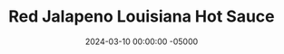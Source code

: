 ---
layout: post
title:  "Red Jalapeno Louisiana Hot Sauce"
date:   2024-03-10 00:00:00 -05000
categories: 
- Recipes
- Savory Sauces
permalink: /recipes/hot-sauce
image: /assets/Food/Savory Sauces/Hot Sauce/hot-sauce-cover.jpg
ing: hotsauce-ing
facts: hotsauce-facts
Prep: 10
Rest: 
Cook: 20
Source1: https://moonandspoonandyum.com/louisiana-hot-sauce/#recipe
Source2: 
whisk: https://s.samsungfood.com/0DWfH
tags: 
- spicy
- vinegar
- red pepper
- jalepeno
- franks
- frank's
- louisiana
- tabasco
- white vinegar
- vinegar
- distilled
Description: I love Frank's hot sauce, I probably do actually put that shit on everything. Here's a simple 3 ingredient recreation of it. It's easy, spicy, and delicious.  I used this batch as the hot sauce on my homemade <a href="chicken-wings">Gluten Free Baked Buffalo Wings</a> the other day, and they were the best wings I've ever had!
Instructions: 
- Remove the stems (and seeds optionally, if you want to reduce the spice) from the peppers, and roughly chop into a large dice. They'll be blended later, so the size doesn't really matter<br><br>

- In a medium saucepot over high heat, combine the peppers, vinegar, and salt. Cover, bring to a boil, then reduce the heat to medium and let simmer for 10 minutes, or until the peppers are soft. Remove the cover, and let cool for 10 minutes<br><br>
- <center><img src="/assets/Food/Savory Sauces/Hot Sauce/hot-sauce-2.jpg" alt="" class="instruction-image"></center><br>

- Transfer the mixture to a blender or food processor, then blend until smooth<br><br>

- Strain the hot sauce through a fine mesh strainer into a mason jar. Use a wooden spoon to grind out all of the liquid. Discard the pulp. Refrigerate for 2 weeks before using.<br><br>
- <center><img src="/assets/Food/Savory Sauces/Hot Sauce/hot-sauce-3.jpg" alt="" class="instruction-image"></center><br>

- Store in the refrigerator for up to 4 months.
---